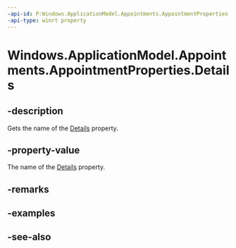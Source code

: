 ```yaml
---
-api-id: P:Windows.ApplicationModel.Appointments.AppointmentProperties.Details
-api-type: winrt property
---
```


<!-- Property syntax
public string Details { get; }
-->

# Windows.ApplicationModel.Appointments.AppointmentProperties.Details

## -description
Gets the name of the [Details](appointment_details.md) property.

## -property-value
The name of the [Details](appointment_details.md) property.

## -remarks

## -examples

## -see-also
